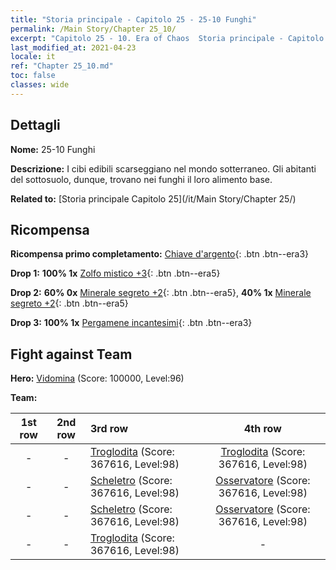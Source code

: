 ```yaml
---
title: "Storia principale - Capitolo 25 - 25-10 Funghi"
permalink: /Main Story/Chapter 25_10/
excerpt: "Capitolo 25 - 10. Era of Chaos  Storia principale - Capitolo 25_10. 25-10 Funghi"
last_modified_at: 2021-04-23
locale: it
ref: "Chapter 25_10.md"
toc: false
classes: wide
---
```


## Dettagli

 **Nome:** 25-10 Funghi

 **Descrizione:** I cibi edibili scarseggiano nel mondo sotterraneo. Gli abitanti del sottosuolo, dunque, trovano nei funghi il loro alimento base.

 **Related to:** [Storia principale Capitolo 25](/it/Main Story/Chapter 25/)

## Ricompensa

 **Ricompensa primo completamento:** [Chiave d'argento](/ItemsIT/con_693/){: .btn .btn--era3}

 **Drop 1:** **100% 1x** [Zolfo mistico +3](/ItemsIT/mat_85/){: .btn .btn--era5}

 **Drop 2:** **60% 0x** [Minerale segreto +2](/ItemsIT/mat_75/){: .btn .btn--era5}, **40% 1x** [Minerale segreto +2](/ItemsIT/mat_75/){: .btn .btn--era5}

 **Drop 3:** **100% 1x** [Pergamene incantesimi](/ItemsIT/con_694/){: .btn .btn--era3}


## Fight against Team
 **Hero:** [Vidomina](/it/heroes/Vidomina/) (Score: 100000, Level:96)

 **Team:**


  | 1st row | 2nd row | 3rd row | 4th row |
  |:----:|:----:|:----|:----:|
  | - | - | [Troglodita](/it/units/Troglodyte/) (Score: 367616, Level:98)  | [Troglodita](/it/units/Troglodyte/) (Score: 367616, Level:98)  |
  | - | - | [Scheletro](/it/units/Skeleton/) (Score: 367616, Level:98)  | [Osservatore](/it/units/Beholder/) (Score: 367616, Level:98)  |
  | - | - | [Scheletro](/it/units/Skeleton/) (Score: 367616, Level:98)  | [Osservatore](/it/units/Beholder/) (Score: 367616, Level:98)  |
  | - | - | [Troglodita](/it/units/Troglodyte/) (Score: 367616, Level:98)  | - |


